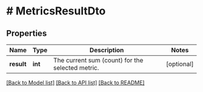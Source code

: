 # # MetricsResultDto

## Properties

Name | Type | Description | Notes
------------ | ------------- | ------------- | -------------
**result** | **int** | The current sum (count) for the selected metric. | [optional] 

[[Back to Model list]](../../README.md#documentation-for-models) [[Back to API list]](../../README.md#documentation-for-api-endpoints) [[Back to README]](../../README.md)


